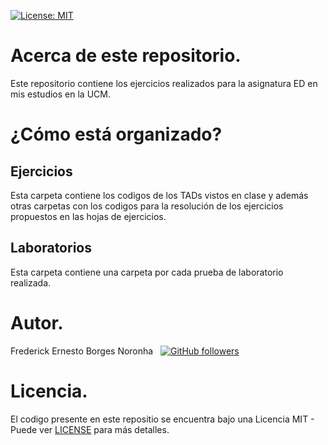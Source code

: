 [![License: MIT](https://img.shields.io/github/license/frederickbor/ED)](LICENSE)

# Acerca de este repositorio.

Este repositorio contiene los ejercicios realizados para 
la asignatura ED en mis estudios en la UCM.

# ¿Cómo está organizado?

## Ejercicios

Esta carpeta contiene los codigos de los TADs vistos 
en clase y además otras carpetas con los codigos 
para la resolución de los ejercicios propuestos en 
las hojas de ejercicios.

## Laboratorios

Esta carpeta contiene una carpeta por cada prueba de 
laboratorio realizada.

# Autor.

Frederick Ernesto Borges Noronha &nbsp; [![GitHub followers](https://img.shields.io/github/followers/FrederickBor?label=%40FrederickBor&style=social)](https://github.com/FrederickBor)

# Licencia.

El codigo presente en este repositio se encuentra bajo 
una Licencia MIT - Puede ver [LICENSE](LICENSE) para más 
detalles.